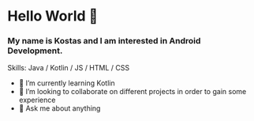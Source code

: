 # Hello World 👋
### My name is Kostas and I am interested in Android Development. 

Skills: Java / Kotlin / JS / HTML / CSS

- 🌱 I’m currently learning Kotlin 
- 👯 I’m looking to collaborate on different projects in order to gain some experience 
- 💬 Ask me about anything 
